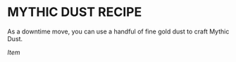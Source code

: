 # MYTHIC DUST RECIPE

As a downtime move, you can use a handful of fine gold dust to craft Mythic Dust.

*Item*

